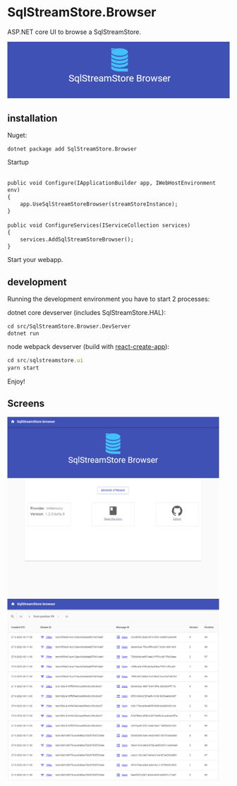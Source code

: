 # SqlStreamStore.Browser

<span>ASP.NET</span> core UI to browse a SqlStreamStore.

<img src="docs/hero.png" alt="Screenshot of SqlStreamStore hero">

## installation

Nuget:

``` shell
dotnet package add SqlStreamStore.Browser
```


Startup
``` dotnet

public void Configure(IApplicationBuilder app, IWebHostEnvironment env)
{
    app.UseSqlStreamStoreBrowser(streamStoreInstance);
}

public void ConfigureServices(IServiceCollection services)
{
    services.AddSqlStreamStoreBrowser();
}

```

Start your webapp.


## development

Running the development environment you have to start 2 processes:

dotnet core devserver (includes SqlStreamStore.HAL):

``` shell
cd src/SqlStreamStore.Browser.DevServer
dotnet run
```

node webpack devserver (build with [react-create-app](https://reactjs.org/docs/create-a-new-react-app.html#create-react-app)):

``` javascript
cd src/sqlstreamstore.ui
yarn start
```

Enjoy!

## Screens

<img src="docs/dashboard_screen.png" alt="Screenshot of SqlStreamStore dashboard" width="480"> <img src="docs/streams_screen.png" alt="Screenshot of SqlStreamStore streams page" width="480">
